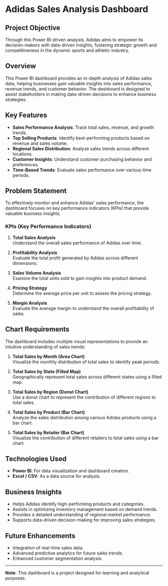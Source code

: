 # Adidas Sales Analysis Dashboard

## Project Objective
Through this Power BI-driven analysis, Adidas aims to empower its decision-makers with data-driven insights, fostering strategic growth and competitiveness in the dynamic sports and athletic industry.

## Overview
This Power BI dashboard provides an in-depth analysis of Adidas sales data, helping businesses gain valuable insights into sales performance, revenue trends, and customer behavior. The dashboard is designed to assist stakeholders in making data-driven decisions to enhance business strategies.

## Key Features
- **Sales Performance Analysis**: Track total sales, revenue, and growth trends.
- **Top Selling Products**: Identify best-performing products based on revenue and sales volume.
- **Regional Sales Distribution**: Analyze sales trends across different locations.
- **Customer Insights**: Understand customer purchasing behavior and preferences.
- **Time-Based Trends**: Evaluate sales performance over various time periods.

## Problem Statement
To effectively monitor and enhance Adidas' sales performance, the dashboard focuses on key performance indicators (KPIs) that provide valuable business insights.

### KPIs (Key Performance Indicators)
1. **Total Sales Analysis**  
   Understand the overall sales performance of Adidas over time.

2. **Profitability Analysis**  
   Evaluate the total profit generated by Adidas across different dimensions.

3. **Sales Volume Analysis**  
   Examine the total units sold to gain insights into product demand.

4. **Pricing Strategy**  
   Determine the average price per unit to assess the pricing strategy.

5. **Margin Analysis**  
   Evaluate the average margin to understand the overall profitability of sales.

## Chart Requirements
The dashboard includes multiple visual representations to provide an intuitive understanding of sales trends:

1. **Total Sales by Month (Area Chart)**  
   Visualize the monthly distribution of total sales to identify peak periods.

2. **Total Sales by State (Filled Map)**  
   Geographically represent total sales across different states using a filled map.

3. **Total Sales by Region (Donut Chart)**  
   Use a donut chart to represent the contribution of different regions to total sales.

4. **Total Sales by Product (Bar Chart)**  
   Analyze the sales distribution among various Adidas products using a bar chart.

5. **Total Sales by Retailer (Bar Chart)**  
   Visualize the contribution of different retailers to total sales using a bar chart.

## Technologies Used
- **Power BI**: For data visualization and dashboard creation.
- **Excel / CSV**: As a data source for analysis.

## Business Insights
- Helps Adidas identify high-performing products and categories.
- Assists in optimizing inventory management based on demand trends.
- Provides a detailed understanding of regional market performance.
- Supports data-driven decision-making for improving sales strategies.

## Future Enhancements
- Integration of real-time sales data.
- Advanced predictive analytics for future sales trends.
- Enhanced customer segmentation analysis.

---
**Note**: This dashboard is a project designed for learning and analytical purposes.
